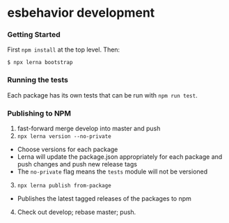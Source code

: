 # esbehavior development

### Getting Started

First `npm install` at the top level. Then:

```
$ npx lerna bootstrap
```


### Running the tests

Each package has its own tests that can be run with `npm run test`.


### Publishing to NPM

1. fast-forward merge develop into master and push
2. `npx lerna version --no-private`
  - Choose versions for each package
  - Lerna will update the package.json appropriately for each package and push changes and push new release tags
  - The `no-private` flag means the `tests` module will not be versioned
3. `npx lerna publish from-package`
  - Publishes the latest tagged releases of the packages to npm
4. Check out develop; rebase master; push.